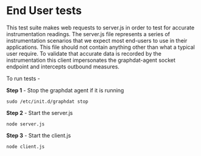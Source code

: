 End User tests
==============

This test suite makes web requests to server.js in order to test for accurate instrumentation readings.  The server.js file represents a series of instrumentation scenarios that we expect most end-users to use in their applications.  This file should not contain anything other than what a typical user require.  To validate that accurate data is recorded by the instrumentation this client impersonates the graphdat-agent socket endpoint and intercepts outbound measures.

To run tests -

__Step 1__ - Stop the graphdat agent if it is running  


    sudo /etc/init.d/graphdat stop


__Step 2__ - Start the server.js


    node server.js


__Step 3__ - Start the client.js


    node client.js

